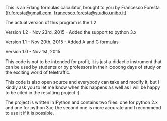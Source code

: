 This is an Erlang formulas calculator, brought to you by Francesco Foresta (fr.foresta@gmail.com, francesco.foresta@studio.unibo.it)

The actual version of this program is the 1.2

Version 1.2 - Nov 23rd, 2015 - Added the support to python 3.x

Version 1.1 - Nov 20th, 2015 - Added A and C formulas

Version 1.0 - Nov 1st, 2015

This code is not to be intended for profit, it is just a didactic instrument that can be used by students or by professors in their loooong days of study on the exciting world of teletraffic.
 
This code is also open source and everybody can take and modify it, but I kindly ask you to let me know when this happens as well as I will be happy to be cited in the resulting project :)

The project is written in Python and contains two files: one for python 2.x and one for python 3.x; the second one is more accurate and I recommend to use it if it is possible.
